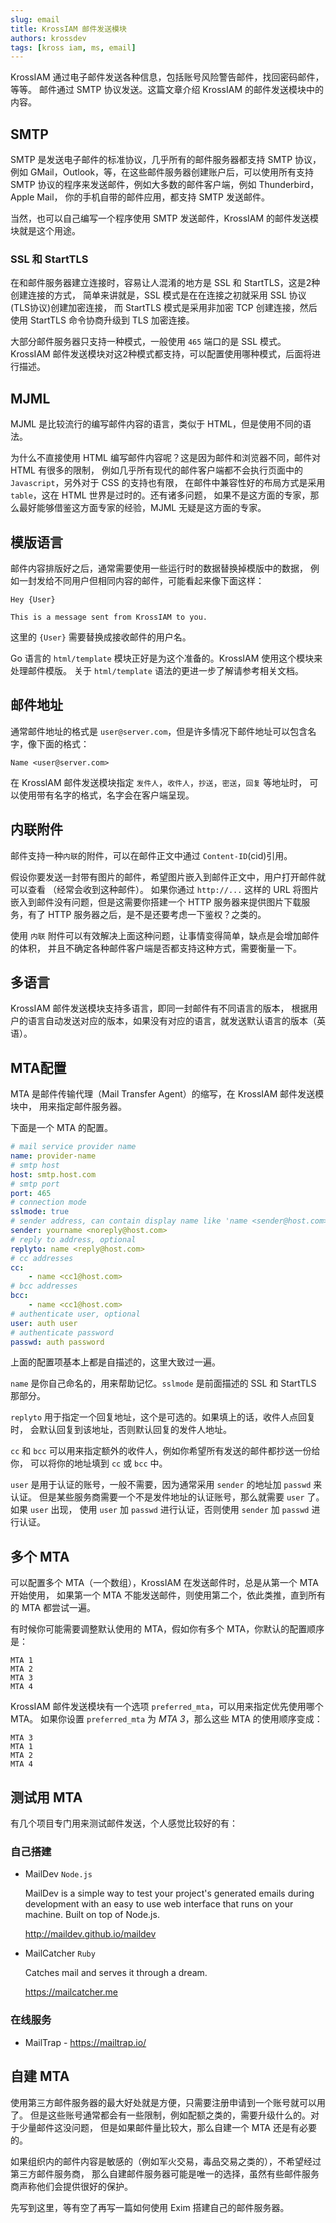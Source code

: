 ```yaml
---
slug: email
title: KrossIAM 邮件发送模块
authors: krossdev
tags: [kross iam, ms, email]
---
```


KrossIAM 通过电子邮件发送各种信息，包括账号风险警告邮件，找回密码邮件，等等。
邮件通过 SMTP 协议发送。这篇文章介绍 KrossIAM 的邮件发送模块中的内容。

<!--truncate-->

## SMTP

SMTP 是发送电子邮件的标准协议，几乎所有的邮件服务器都支持 SMTP 协议，例如
GMail，Outlook，等，在这些邮件服务器创建账户后，可以使用所有支持 SMTP
协议的程序来发送邮件，例如大多数的邮件客户端，例如 Thunderbird，Apple Mail，
你的手机自带的邮件应用，都支持 SMTP 发送邮件。

当然，也可以自己编写一个程序使用 SMTP 发送邮件，KrossIAM 的邮件发送模块就是这个用途。

### SSL 和 StartTLS

在和邮件服务器建立连接时，容易让人混淆的地方是 SSL 和 StartTLS，这是2种创建连接的方式，
简单来讲就是，SSL 模式是在在连接之初就采用 SSL 协议(TLS协议)创建加密连接，
而 StartTLS 模式是采用非加密 TCP 创建连接，然后使用 StartTLS 命令协商升级到 TLS
加密连接。

大部分邮件服务器只支持一种模式，一般使用 `465` 端口的是 SSL 模式。KrossIAM
邮件发送模块对这2种模式都支持，可以配置使用哪种模式，后面将进行描述。

## MJML

MJML 是比较流行的编写邮件内容的语言，类似于 HTML，但是使用不同的语法。

为什么不直接使用 HTML 编写邮件内容呢？这是因为邮件和浏览器不同，邮件对 HTML 有很多的限制，
例如几乎所有现代的邮件客户端都不会执行页面中的 `Javascript`，另外对于 CSS 的支持也有限，
在邮件中兼容性好的布局方式是采用 `table`，这在 HTML 世界是过时的。还有诸多问题，
如果不是这方面的专家，那么最好能够借鉴这方面专家的经验，MJML 无疑是这方面的专家。

## 模版语言

邮件内容排版好之后，通常需要使用一些运行时的数据替换掉模版中的数据，
例如一封发给不同用户但相同内容的邮件，可能看起来像下面这样：

```
Hey {User}

This is a message sent from KrossIAM to you.
```

这里的 `{User}` 需要替换成接收邮件的用户名。

Go 语言的 `html/template` 模块正好是为这个准备的。KrossIAM 使用这个模块来处理邮件模版。
关于 `html/template` 语法的更进一步了解请参考相关文档。

## 邮件地址

通常邮件地址的格式是 `user@server.com`，但是许多情况下邮件地址可以包含名字，像下面的格式：

```
Name <user@server.com>
```

在 KrossIAM 邮件发送模块指定 `发件人`，`收件人`，`抄送`，`密送`，`回复` 等地址时，
可以使用带有名字的格式，名字会在客户端呈现。

## 内联附件

邮件支持一种`内联`的附件，可以在邮件正文中通过 `Content-ID`(cid)引用。

假设你要发送一封带有图片的邮件，希望图片嵌入到邮件正文中，用户打开邮件就可以查看
（经常会收到这种邮件）。
如果你通过 `http://...` 这样的 URL 将图片嵌入到邮件没有问题，但是这需要你搭建一个 HTTP
服务器来提供图片下载服务，有了 HTTP 服务器之后，是不是还要考虑一下鉴权？之类的。

使用 `内联` 附件可以有效解决上面这种问题，让事情变得简单，缺点是会增加邮件的体积，
并且不确定各种邮件客户端是否都支持这种方式，需要衡量一下。

## 多语言

KrossIAM 邮件发送模块支持多语言，即同一封邮件有不同语言的版本，
根据用户的语言自动发送对应的版本，如果没有对应的语言，就发送默认语言的版本（英语）。

## MTA配置

MTA 是邮件传输代理（Mail Transfer Agent）的缩写，在 KrossIAM 邮件发送模块中，
用来指定邮件服务器。

下面是一个 MTA 的配置。
```yaml
# mail service provider name
name: provider-name
# smtp host
host: smtp.host.com
# smtp port
port: 465
# connection mode
sslmode: true
# sender address, can contain display name like 'name <sender@host.com>'
sender: yourname <noreply@host.com>
# reply to address, optional
replyto: name <reply@host.com>
# cc addresses
cc:
	- name <cc1@host.com>
# bcc addresses
bcc:
	- name <cc1@host.com>
# authenticate user, optional
user: auth user
# authenticate password
passwd: auth password
```

上面的配置项基本上都是自描述的，这里大致过一遍。

`name` 是你自己命名的，用来帮助记忆。`sslmode` 是前面描述的 SSL 和 StartTLS 那部分。

`replyto` 用于指定一个回复地址，这个是可选的。如果填上的话，收件人点回复时，
会默认回复到该地址，否则默认回复的发件人地址。

`cc` 和 `bcc` 可以用来指定额外的收件人，例如你希望所有发送的邮件都抄送一份给你，
可以将你的地址填到 `cc` 或 `bcc` 中。

`user` 是用于认证的账号，一般不需要，因为通常采用 `sender` 的地址加 `passwd` 来认证。
但是某些服务商需要一个不是发件地址的认证账号，那么就需要 `user` 了。如果 `user` 出现，
使用 `user` 加 `passwd` 进行认证，否则使用 `sender` 加 `passwd` 进行认证。

## 多个 MTA

可以配置多个 MTA（一个数组），KrossIAM 在发送邮件时，总是从第一个 MTA 开始使用，
如果第一个 MTA 不能发送邮件，则使用第二个，依此类推，直到所有的 MTA 都尝试一遍。

有时候你可能需要调整默认使用的 MTA，假如你有多个 MTA，你默认的配置顺序是：

```
MTA 1
MTA 2
MTA 3
MTA 4
```

KrossIAM 邮件发送模块有一个选项 `preferred_mta`，可以用来指定优先使用哪个 MTA。
如果你设置 `preferred_mta` 为 *MTA 3*，那么这些 MTA 的使用顺序变成：

```
MTA 3
MTA 1
MTA 2
MTA 4
```

## 测试用 MTA

有几个项目专门用来测试邮件发送，个人感觉比较好的有：

### 自己搭建

* MailDev `Node.js`

  MailDev is a simple way to test your project's generated emails during
  development with an easy to use web interface that runs on your machine.
  Built on top of Node.js.

  http://maildev.github.io/maildev

* MailCatcher `Ruby`

  Catches mail and serves it through a dream.

  https://mailcatcher.me

### 在线服务

* MailTrap - https://mailtrap.io/

## 自建 MTA

使用第三方邮件服务器的最大好处就是方便，只需要注册申请到一个账号就可以用了。
但是这些账号通常都会有一些限制，例如配额之类的，需要升级什么的。对于少量邮件这没问题，
但是如果邮件量比较大，那么自建一个 MTA 还是有必要的。

如果组织内的邮件内容是敏感的（例如军火交易，毒品交易之类的），不希望经过第三方邮件服务商，
那么自建邮件服务器可能是唯一的选择，虽然有些邮件服务商声称他们会提供很好的保护。

先写到这里，等有空了再写一篇如何使用 Exim 搭建自己的邮件服务器。
